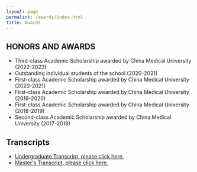 ```yaml
---
layout: page
permalink: /awards/index.html
title: Awards
---
```


## HONORS AND AWARDS

- Third-class Academic Scholarship awarded by China Medical University  (2022-2023)
- Outstanding individual students of the school  (2020-2021)
- First-class Academic Scholarship awarded by China Medical University  (2020-2021)
- First-class Academic Scholarship awarded by China Medical University  (2019-2020)
- First-class Academic Scholarship awarded by China Medical University  (2018-2019)
- Second-class Academic Scholarship awarded by China Medical University  (2017-2018)

## Transcripts 

- [Undergraduate Transcript, please click here.](https://NelsonJiang1999.github.io/file/Undergraduate_transcript_BohaoJiang.pdf)
- [Master's Transcript, please click here.](https://NelsonJiang1999.github.io/file/master_transcript_BohaoJiang.pdf)

<br>

